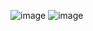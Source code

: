 ![image](https://github.com/user-attachments/assets/587a412e-e46c-4f6d-9d35-f52155f16db3)
![image](https://github.com/user-attachments/assets/46ee4a1b-7061-452b-ad7e-c48456f7f11b)



